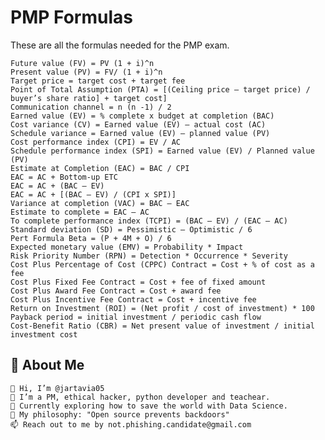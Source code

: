 
# PMP Formulas 

These are all the formulas needed for the PMP exam. 

    Future value (FV) = PV (1 + i)^n
    Present value (PV) = FV/ (1 + i)^n
    Target price = target cost + target fee
    Point of Total Assumption (PTA) = [(Ceiling price – target price) / buyer’s share ratio] + target cost]
    Communication channel = n (n -1) / 2
    Earned value (EV) = % complete x budget at completion (BAC)
    Cost variance (CV) = Earned value (EV) – actual cost (AC)
    Schedule variance = Earned value (EV) – planned value (PV)
    Cost performance index (CPI) = EV / AC
    Schedule performance index (SPI) = Earned value (EV) / Planned value (PV)
    Estimate at Completion (EAC) = BAC / CPI
    EAC = AC + Bottom-up ETC
    EAC = AC + (BAC – EV)
    EAC = AC + [(BAC – EV) / (CPI x SPI)]
    Variance at completion (VAC) = BAC – EAC
    Estimate to complete = EAC – AC
    To complete performance index (TCPI) = (BAC – EV) / (EAC – AC)
    Standard deviation (SD) = Pessimistic – Optimistic / 6
    Pert Formula Beta = (P + 4M + O) / 6
    Expected monetary value (EMV) = Probability * Impact
    Risk Priority Number (RPN) = Detection * Occurrence * Severity
    Cost Plus Percentage of Cost (CPPC) Contract = Cost + % of cost as a fee
    Cost Plus Fixed Fee Contract = Cost + fee of fixed amount
    Cost Plus Award Fee Contract = Cost + award fee
    Cost Plus Incentive Fee Contract = Cost + incentive fee
    Return on Investment (ROI) = (Net profit / cost of investment) * 100
    Payback period = initial investment / periodic cash flow
    Cost-Benefit Ratio (CBR) = Net present value of investment / initial investment cost



## 🚀 About Me

    👋 Hi, I’m @jartavia05
    👀 I’m a PM, ethical hacker, python developer and teachear.
    🌱 Currently exploring how to save the world with Data Science.
    💭 My philosophy: "Open source prevents backdoors"
    📫 Reach out to me by not.phishing.candidate@gmail.com



